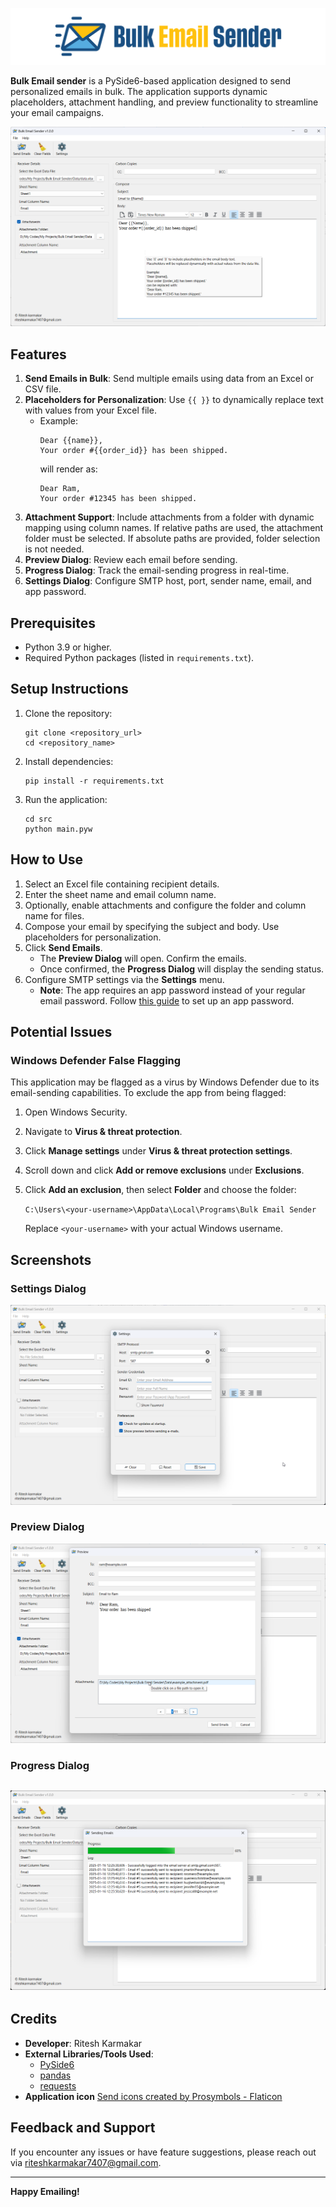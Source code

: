 
![Banner](.github/images/banner.png)

<b>Bulk Email sender</b> is a PySide6-based application designed to send personalized emails in bulk. The application supports dynamic placeholders, attachment handling, and preview functionality to streamline your email campaigns.

![Main Window](.github/images/main_window.png)


## Features

1. **Send Emails in Bulk**: Send multiple emails using data from an Excel or CSV file.
2. **Placeholders for Personalization**: Use `{{ }}` to dynamically replace text with values from your Excel file.
    - Example:
      ```
      Dear {{name}},
      Your order #{{order_id}} has been shipped.
      ```
      will render as:
      ```
      Dear Ram,
      Your order #12345 has been shipped.
      ```
3. **Attachment Support**: Include attachments from a folder with dynamic mapping using column names. If relative paths are used, the attachment folder must be selected. If absolute paths are provided, folder selection is not needed.
4. **Preview Dialog**: Review each email before sending.
5. **Progress Dialog**: Track the email-sending progress in real-time.
6. **Settings Dialog**: Configure SMTP host, port, sender name, email, and app password.


## Prerequisites

- Python 3.9 or higher.
- Required Python packages (listed in `requirements.txt`).

## Setup Instructions

1. Clone the repository:
    ```
    git clone <repository_url>
    cd <repository_name>
    ```

2. Install dependencies:
    ```
    pip install -r requirements.txt
    ```

3. Run the application:
    ```
    cd src
    python main.pyw
    ```


## How to Use

1. Select an Excel file containing recipient details.
2. Enter the sheet name and email column name.
3. Optionally, enable attachments and configure the folder and column name for files.
4. Compose your email by specifying the subject and body. Use placeholders for personalization.
5. Click **Send Emails**.
    - The **Preview Dialog** will open. Confirm the emails.
    - Once confirmed, the **Progress Dialog** will display the sending status.
6. Configure SMTP settings via the **Settings** menu.
    - **Note**: The app requires an app password instead of your regular email password. Follow [this guide](https://knowledge.workspace.google.com/kb/how-to-create-app-passwords-000009237) to set up an app password.


## Potential Issues

### Windows Defender False Flagging
This application may be flagged as a virus by Windows Defender due to its email-sending capabilities. To exclude the app from being flagged:

1. Open Windows Security.
2. Navigate to **Virus & threat protection**.
3. Click **Manage settings** under **Virus & threat protection settings**.
4. Scroll down and click **Add or remove exclusions** under **Exclusions**.
5. Click **Add an exclusion**, then select **Folder** and choose the folder:

   `C:\Users\<your-username>\AppData\Local\Programs\Bulk Email Sender`

   Replace `<your-username>` with your actual Windows username.

## Screenshots

### Settings Dialog
![Settings Dialog](.github/images/settings_dialog.png)

### Preview Dialog
![Preview Dialog](.github/images/preview_dialog.png)

### Progress Dialog
![Progress Dialog](.github/images/progress_dialog.png)
---

## Credits

- **Developer**: Ritesh Karmakar
- **External Libraries/Tools Used**:
  - [PySide6](https://pypi.org/project/PyQt6/)
  - [pandas](https://pypi.org/project/pandas/)
  - [requests](https://pypi.org/project/requests/)
- **Application icon** <a href="https://www.flaticon.com/free-icons/send" title="send icons">Send icons created by Prosymbols - Flaticon</a>

## Feedback and Support
If you encounter any issues or have feature suggestions, please reach out via riteshkarmakar7407@gmail.com.

---

**Happy Emailing!**